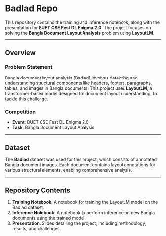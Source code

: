 # Badlad Repo  

This repository contains the training and inference notebook, along with the presentation for **BUET CSE Fest DL Enigma 2.0**. The project focuses on solving the **Bangla Document Layout Analysis** problem using **LayoutLM**.  

---

## Overview  

### Problem Statement  
Bangla document layout analysis (Badlad) involves detecting and understanding structural components like headers, footers, paragraphs, tables, and images in Bangla documents. This project uses **LayoutLM**, a transformer-based model designed for document layout understanding, to tackle this challenge.  

### Competition  
- **Event**: BUET CSE Fest DL Enigma 2.0  
- **Task**: Bangla Document Layout Analysis  

---

## Dataset  

The **Badlad** dataset was used for this project, which consists of annotated Bangla document images. Each document contains layout annotations for various structural elements, enabling comprehensive analysis.  

---

## Repository Contents  

1. **Training Notebook**: A notebook for training the LayoutLM model on the Badlad dataset.  
2. **Inference Notebook**: A notebook to perform inference on new Bangla documents using the trained model.  
3. **Presentation**: Slides detailing the project, including methodology, results, and challenges.  
